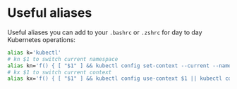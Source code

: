 # Useful aliases

Useful aliases you can add to your `.bashrc` or `.zshrc` for day to day Kubernetes operations:

```sh
alias k='kubectl'
# kn $1 to switch current namespace
alias kn='f() { [ "$1" ] && kubectl config set-context --current --namespace $1 || kubectl config view --minify | grep namespace | cut -d" " -f6 ; } ; f'
# kx $1 to switch current context
alias kx='f() { [ "$1" ] && kubectl config use-context $1 || kubectl config current-context ; } ; f'
```
